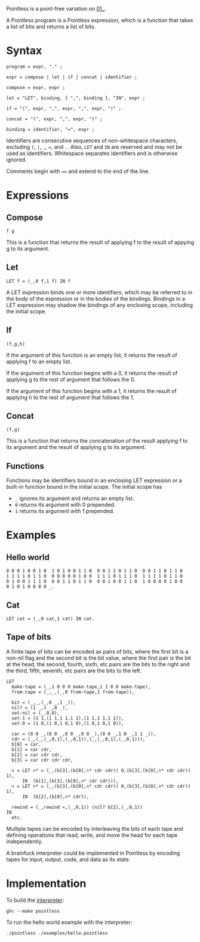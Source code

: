 Pointless is a point-free variation on [01_](../01_/doc/01_.txt).

A Pointless program is a Pointless expression, which is a function that
takes a list of bits and returns a list of bits.

Syntax
======
```ebnf
program = expr, "." ;

expr = compose | let | if | concat | identifier ;

compose = expr, expr ;

let = "LET", binding, { ",", binding }, "IN", expr ;

if = "(", expr, ",", expr, ",", expr, ")" ;

concat = "(", expr, ",", expr, ")" ;

binding = identifier, "=", expr ;
```
Identifiers are consecutive sequences of non-whitespace characters, excluding
`(`, `)`, `,`, `=`, and `.`.  Also, `LET` and `IN` are reserved and may not
be used as identifiers.  Whitespace separates identifiers and is otherwise
ignored.

Comments begin with `==` and extend to the end of the line.

Expressions
===========

Compose
-------
```
f g
```
This is a function that returns the result of applying f to the result of
appying g to its argument.

Let
---
```
LET f = (_,0 f,1 f) IN f
```
A LET expression binds one or more identifiers, which may be referred to
in the body of the expression or in the bodies of the bindings.  Bindings
in a LET expression may shadow the bindings of any enclosing scope, including
the initial scope.

If
--
```
(f,g,h)
```
If the argument of this function is an empty list, it returns the result
of applying f to an empty list.

If the argument of this function begins with a 0, it returns the result
of applying g to the rest of argument that follows the 0.

If the argument of this function begins with a 1, it returns the result
of applying h to the rest of argument that follows the 1.

Concat
------
```
(f,g)
```
This is a function that returns the concatenation of the result applying f
to its argument and the result of applying g to its argument.

Functions
---------
Functions may be identifiers bound in an enclosing LET expression or a
built-in function bound in the initial scope.  The initial scope has
- `_` ignores its argument and returns an empty list.
- `0` returns its argument with 0 prepended.
- `1` returns its argument with 1 prepended.

Examples
========

Hello world
-----------
```
0 0 0 1 0 0 1 0  1 0 1 0 0 1 1 0  0 0 1 1 0 1 1 0  0 0 1 1 0 1 1 0
1 1 1 1 0 1 1 0  0 0 0 0 0 1 0 0  1 1 1 0 1 1 1 0  1 1 1 1 0 1 1 0
0 1 0 0 1 1 1 0  0 0 1 1 0 1 1 0  0 0 1 0 0 1 1 0  1 0 0 0 0 1 0 0
0 1 0 1 0 0 0 0 _.
```

Cat
---
```
LET cat = (_,0 cat,1 cat) IN cat.
```

Tape of bits
------------
A finite tape of bits can be encoded as pairs of bits, where the first
bit is a non-nil flag and the second bit is the bit value, where the
first pair is the bit at the head, the second, fourth, sixth, etc pairs
are the bits to the right and the third, fifth, seventh, etc pairs are
the bits to the left.
```
LET
  make-tape = (_,1 0 0 0 make-tape,1 1 0 0 make-tape),
  from-tape = (_,_,(_,0 from-tape,1 from-tape)),

  bit = (_,_,(_,0 _,1 _)),
  nil? = (1 _,1 _,0 _),
  set-nil = (_,0,0),
  set-1 = (1 1,(1 1,1 1,1 1),(1 1,1 1,1 1)),
  set-0 = (1 0,(1 0,1 0,1 0),(1 0,1 0,1 0)),

  car = (0 0 _,(0 0 _,0 0 _,0 0 _),(0 0 _,1 0 _,1 1 _)),
  cdr = (_,(_,(_,0,1),(_,0,1)),(_,(_,0,1),(_,0,1))),
  b[0] = car,
  b[1] = car cdr,
  b[2] = car cdr cdr,
  b[3] = car cdr cdr cdr,

  > = LET >* = (_,(b[3],(b[0],>* cdr cdr)) 0,(b[3],(b[0],>* cdr cdr)) 1),
      IN  (b[1],(b[3],(b[0],>* cdr cdr))),
  < = LET <* = (_,(b[3],(b[0],<* cdr cdr)) 0,(b[3],(b[0],<* cdr cdr)) 1),
      IN  (b[2],(b[0],>* cdr)),

  rewind = (_,rewind <,(_,0,1)) (nil? b[2],(_,0,1))
IN
  etc.

```
Multiple tapes can be encoded by interleaving the bits of each tape and
defining operations that read, write, and move the head for each tape
independently.

A brainfuck interpreter could be implemented in Pointless by encoding tapes
for input, output, code, and data as its state.

Implementation
==============
To build the [interpreter](pointless.hs):
```
ghc --make pointless
```
To run the hello world example with the interpreter:
```
./pointless ./examples/hello.pointless
```
